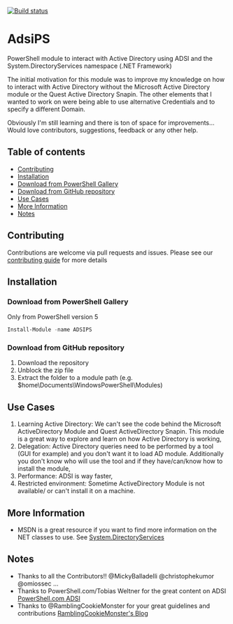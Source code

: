 [![Build status](https://ci.appveyor.com/api/projects/status/8ctm6vw79s2ecln3?svg=true)](https://ci.appveyor.com/project/lazywinadmin/adsips)

# AdsiPS

PowerShell module to interact with Active Directory using ADSI and the System.DirectoryServices namespace (.NET Framework)

The initial motivation for this module was to improve my knowledge on how to interact with Active Directory without the Microsoft Active Directory module or the Quest Active Directory Snapin.
The other elements that I wanted to work on were being able to use alternative Credentials and to specify a different Domain.

Obviously I'm still learning and there is ton of space for improvements... Would love contributors, suggestions, feedback or any other help.

## Table of contents

- [Contributing](#contributing)
- [Installation](#installation)
- [Download from PowerShell Gallery](#Download-from-PowerShell-Gallery)
- [Download from GitHub repository](#Download-from-GitHub-repository)
- [Use Cases](#use-cases)
- [More Information](#more-information)
- [Notes](#notes)

## Contributing

Contributions are welcome via pull requests and issues.
Please see our [contributing guide](https://github.com/lazywinadmin/adsips/blob/master/CONTRIBUTING.md) for more details

## Installation

### Download from PowerShell Gallery

Only from PowerShell version 5

``` powershell
Install-Module -name ADSIPS
```

### Download from GitHub repository

1. Download the repository
1. Unblock the zip file
1. Extract the folder to a module path (e.g. $home\Documents\WindowsPowerShell\Modules)

## Use Cases

1. Learning Active Directory: We can't see the code behind the Microsoft ActiveDirectory Module and Quest ActiveDirectory Snapin. This module is a great way to explore and learn on how Active Directory is working,
1. Delegation: Active Directory queries need to be performed by a tool (GUI for example) and you don't want it to load AD module. Additionally you don't know who will use the tool and if they have/can/know how to install the module,
1. Performance:  ADSI is way faster,
1. Restricted environment: Sometime ActiveDirectory Module is not available/ or can't install it on a machine.

## More Information

* MSDN is a great resource if you want to find more information on the NET classes to use. See [System.DirectoryServices](https://msdn.microsoft.com/en-us/library/system.directoryservices(v=vs.110).aspx)

## Notes

* Thanks to all the Contributors!! @MickyBalladelli @christophekumor @omiossec ...
* Thanks to PowerShell.com/Tobias Weltner for the great content on ADSI [PowerShell.com ADSI](http://powershell.com/cs/blogs/ebookv2/archive/2012/03/25/chapter-19-user-management.aspx)
* Thanks to @RamblingCookieMonster for your great guidelines and contributions [RamblingCookieMonster's Blog](http://ramblingcookiemonster.github.io/Building-A-PowerShell-Module/)
